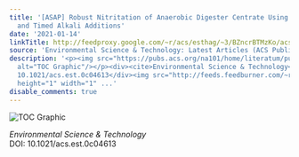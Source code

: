 ```yaml
---
title: '[ASAP] Robust Nitritation of Anaerobic Digester Centrate Using Dual Stressors
  and Timed Alkali Additions'
date: '2021-01-14'
linkTitle: http://feedproxy.google.com/~r/acs/esthag/~3/BZncrBTMzKo/acs.est.0c04613
source: 'Environmental Science & Technology: Latest Articles (ACS Publications)'
description: '<p><img src="https://pubs.acs.org/na101/home/literatum/publisher/achs/journals/content/esthag/0/esthag.ahead-of-print/acs.est.0c04613/20210114/images/medium/es0c04613_0007.gif"
  alt="TOC Graphic"/></p><div><cite>Environmental Science & Technology</cite></div><div>DOI:
  10.1021/acs.est.0c04613</div><img src="http://feeds.feedburner.com/~r/acs/esthag/~4/BZncrBTMzKo"
  height="1" width="1" ...'
disable_comments: true
---
```

<p><img src="https://pubs.acs.org/na101/home/literatum/publisher/achs/journals/content/esthag/0/esthag.ahead-of-print/acs.est.0c04613/20210114/images/medium/es0c04613_0007.gif" alt="TOC Graphic"/></p><div><cite>Environmental Science & Technology</cite></div><div>DOI: 10.1021/acs.est.0c04613</div><img src="http://feeds.feedburner.com/~r/acs/esthag/~4/BZncrBTMzKo" height="1" width="1" ...